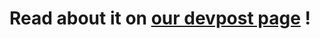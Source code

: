 # Read about it on [our devpost page]([https://www.genome.gov/](https://devpost.com/software/problemhelper)) !
